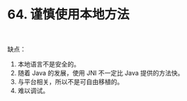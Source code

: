 # 64. 谨慎使用本地方法

​    

缺点：

1. 本地语言不是安全的。
2. 随着 Java 的发展，使用 JNI 不一定比 Java 提供的方法快。
3. 与平台相关，所以不是可自由移植的。
4. 难以调试。